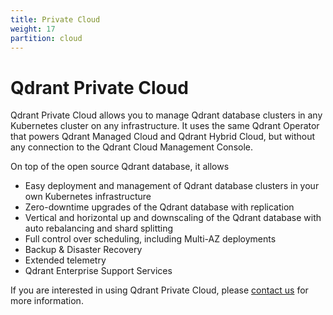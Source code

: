 ```yaml
---
title: Private Cloud
weight: 17
partition: cloud
---
```


# Qdrant Private Cloud

Qdrant Private Cloud allows you to manage Qdrant database clusters in any Kubernetes cluster on any infrastructure. It uses the same Qdrant Operator that powers Qdrant Managed Cloud and Qdrant Hybrid Cloud, but without any connection to the Qdrant Cloud Management Console.

On top of the open source Qdrant database, it allows

* Easy deployment and management of Qdrant database clusters in your own Kubernetes infrastructure
* Zero-downtime upgrades of the Qdrant database with replication
* Vertical and horizontal up and downscaling of the Qdrant database with auto rebalancing and shard splitting
* Full control over scheduling, including Multi-AZ deployments
* Backup & Disaster Recovery
* Extended telemetry
* Qdrant Enterprise Support Services

If you are interested in using Qdrant Private Cloud, please [contact us](/contact-us/) for more information.
